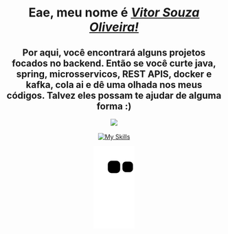 <div align="center">
<div align="center">  
    <h1>Eae, meu nome é <a href="https://www.linkedin.com/in/vitor-souzaa/"><i>Vitor Souza Oliveira!</i></a></h1>
</div>

<div align="center">  
    <h2>Por aqui, você encontrará alguns projetos focados no backend. Então se você curte java, spring, microsservicos, REST APIS, docker e kafka, cola ai e dê uma olhada nos meus códigos. Talvez eles possam te ajudar de alguma forma :)</h2>
</div>

<div align="center">
  <a href="https://github.com/vsouzx">
    <img height="150em" src="https://github-readme-stats.vercel.app/api/top-langs/?username=vsouzx&theme=dracula&hide_border=false&&layout=compact"/>
  </a>
</div>
    
[![My Skills](https://skillicons.dev/icons?i=java,spring,kafka,aws,redis,mysql,docker,mongodb)](https://skillicons.dev)
    
![Snake animation](https://github.com/vsouzx/vsouzx/blob/output/github-contribution-grid-snake.svg)
</div>

